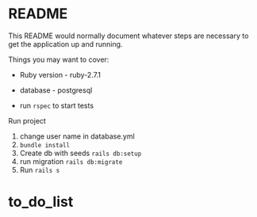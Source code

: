 # README

This README would normally document whatever steps are necessary to get the
application up and running.

Things you may want to cover:

* Ruby version - ruby-2.7.1

* database - postgresql

* run `rspec` to start tests

Run project
1. change user name in database.yml
2. `bundle install`
3. Create db with seeds `rails db:setup`
4. run migration `rails db:migrate`
5. Run `rails s`
# to_do_list
